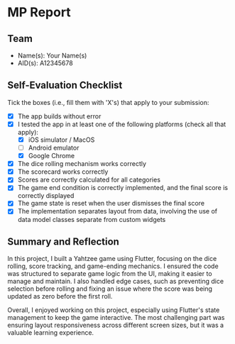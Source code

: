 # MP Report

## Team

- Name(s): Your Name(s)
- AID(s): A12345678

## Self-Evaluation Checklist

Tick the boxes (i.e., fill them with 'X's) that apply to your submission:

- [X] The app builds without error
- [X] I tested the app in at least one of the following platforms (check all that apply):
  - [X] iOS simulator / MacOS
  - [ ] Android emulator
  - [X] Google Chrome
- [X] The dice rolling mechanism works correctly
- [X] The scorecard works correctly
- [X] Scores are correctly calculated for all categories
- [X] The game end condition is correctly implemented, and the final score is correctly displayed
- [X] The game state is reset when the user dismisses the final score
- [X] The implementation separates layout from data, involving the use of data model classes separate from custom widgets

## Summary and Reflection

In this project, I built a Yahtzee game using Flutter, focusing on the dice rolling, score tracking, and game-ending mechanics. I ensured the code was structured to separate game logic from the UI, making it easier to manage and maintain. I also handled edge cases, such as preventing dice selection before rolling and fixing an issue where the score was being updated as zero before the first roll.

Overall, I enjoyed working on this project, especially using Flutter's state management to keep the game interactive. The most challenging part was ensuring layout responsiveness across different screen sizes, but it was a valuable learning experience.